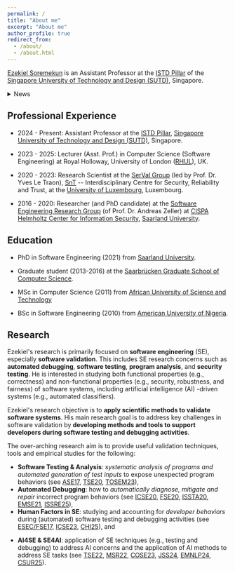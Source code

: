 ```yaml
---
permalink: /
title: "About me"
excerpt: "About me"
author_profile: true
redirect_from: 
  - /about/
  - /about.html
---
```


[Ezekiel Soremekun](https://istd.sutd.edu.sg/people/faculty/ezekiel-soremekun) is an Assistant Professor at 
the [ISTD Pillar](https://istd.sutd.edu.sg/) of the 
[Singapore University of Technology and Design (SUTD)](https://www.sutd.edu.sg/), Singapore. 


<details>
  <summary>
    News
  </summary>
  * One paper accepted at ISSRE 2055.  
  * One paper accpted at CSUR 2025. 
  * Awarded TL@SUTD grant (100K SGD) on ML supply chain security.
  * Awarded MOE AcRF Tier 1 (SKI) grant (100K SGD) on Grammar-based Test Generation. 
  * Received Distinguished Reviewer Award, ICSE 2025.
</details>


Professional Experience
-----------------------

* 2024 - Present: Assistant Professor at the [ISTD Pillar](https://istd.sutd.edu.sg/),
[Singapore University of Technology and Design (SUTD)](https://www.sutd.edu.sg/), Singapore. 

* 2023 - 2025: Lecturer (Asst. Prof.) in Computer Science (Software Engineering) at Royal Holloway, University of London ([RHUL](https://www.royalholloway.ac.uk/)), UK. 

* 2020 - 2023:  Research Scientist at the [SerVal Group](https://wwwen.uni.lu/snt/research/serval) 
(led by Prof. Dr. Yves Le Traon),  [SnT](https://wwwen.uni.lu/snt) -- Interdisciplinary Centre for Security, Reliability and Trust, at the  [University of Luxembourg](https://wwwen.uni.lu), Luxembourg. 

* 2016 - 2020: Researcher (and PhD candidate) at the [Software Engineering Research Group](https://andreas-zeller.info) 
(of Prof. Dr. Andreas Zeller) at [CISPA Helmholtz Center for Information Security](https://cispa.de/en), [Saarland University](https://www.uni-saarland.de/en/home.html).


Education
---------

* PhD in Software Engineering (2021) from [Saarland University](https://www.uni-saarland.de/en/home.html). 

* Graduate student (2013-2016) at the [Saarbrücken Graduate School of Computer Science](https://www.graduateschool-computerscience.de).

* MSc in Computer Science (2011) from  [African University of Science and Technology](https://aust.edu.ng)

* BSc in Software Engineering (2010) from [American University of Nigeria](https://www.aun.edu.ng).


Research
-------------------
Ezekiel's research is primarily focused on **software engineering** (SE), especially **software validation**.
This includes SE research concerns such as **automated debugging**, **software testing**, 
**program analysis**, and **security testing**. 
He is interested in studying both functional properties (e.g., correctness)
and non-functional properties (e.g., security, robustness, and fairness) of 
software systems, including artificial intelligence (AI) -driven systems (e.g., automated classifiers). 

Ezekiel's research objective is to **apply scientific methods to validate software systems**. 
His main research goal is to address key challenges in software validation by **developing methods and tools to support developers during software testing and debugging activities**.

The over-arching research aim is to provide useful validation techniques, tools and empirical studies for the following:
   * __Software Testing & Analysis__: *systematic analysis of programs and automated 
generation of test inputs* to expose unexpected program behaviors (see [ASE17](https://ieeexplore.ieee.org/abstract/document/8115639), [TSE20](https://ieeexplore.ieee.org/abstract/document/9154602), [TOSEM23](https://dl.acm.org/doi/full/10.1145/3530786)), 
   * __Automated Debugging__: how to *automatically diagnose, mitigate and repair* incorrect program behaviors (see [ICSE20](https://dl.acm.org/doi/abs/10.1145/3377811.3380329), [FSE20](https://dl.acm.org/doi/abs/10.1145/3368089.3409687), [ISSTA20](https://dl.acm.org/doi/abs/10.1145/3395363.3397349),
   [EMSE21](https://link.springer.com/article/10.1007/s10664-020-09931-7), [ISSRE25](https://arxiv.org/pdf/2208.08235)), 
   * __Human Factors in SE__: studying and accounting for *developer behaviors* during (automated) software testing and debugging activities (see [ESEC/FSE17](https://dl.acm.org/doi/abs/10.1145/3106237.3106255),  [ICSE23](https://ieeexplore.ieee.org/abstract/document/10172588), 
   [CHI25](https://arxiv.org/abs/2407.11440)), and 
<!---  * __Human-in-the-loop SE__: building testing and debugging tools that *account for developer behaviors, needs 
and interactions in software practice*.  --->
   * __AI4SE & SE4AI__: application of SE techniques (e.g., testing and debugging) to address AI concerns and the application of AI methods to address SE tasks (see 
[TSE22](https://ieeexplore.ieee.org/abstract/document/9678017), [MSR22](https://dl.acm.org/doi/abs/10.1145/3524842.3528456), 
[COSE23](https://www.sciencedirect.com/science/article/pii/S0167404823000111), [JSS24](https://www.sciencedirect.com/science/article/pii/S0164121224001353), 
[EMNLP24](https://arxiv.org/abs/2407.12830), [CSUR25](https://arxiv.org/pdf/2205.08809)). 
